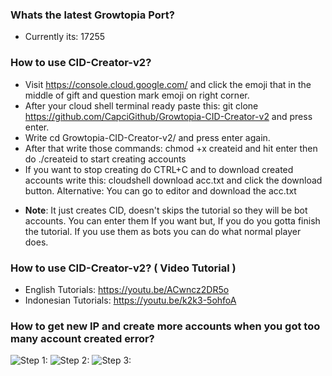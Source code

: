 ### Whats the latest Growtopia Port?

* Currently its: 17255

### How to use CID-Creator-v2?

* Visit https://console.cloud.google.com/ and click the emoji that in the middle of gift and question mark emoji on right corner.
* After your cloud shell terminal ready paste this: 
git clone https://github.com/CapciGithub/Growtopia-CID-Creator-v2 and press enter.
* Write cd Growtopia-CID-Creator-v2/ and press enter again.
* After that write those commands: chmod +x createid and hit enter then do ./createid to start creating accounts
* If you want to stop creating do CTRL+C and to download created accounts write this: cloudshell download acc.txt and click the download button. 
Alternative: You can go to editor and download the acc.txt
- **Note**: It just creates CID, doesn't skips the tutorial so they will be bot accounts. You can enter them If you want but, If you do you gotta finish the tutorial. If you use them as bots you can do what normal player does.

### How to use CID-Creator-v2? ( Video Tutorial )

* English Tutorials: https://youtu.be/ACwncz2DR5o
* Indonesian Tutorials: https://youtu.be/k2k3-5ohfoA

### How to get new IP and create more accounts when you got too many account created error?

![Step 1:](https://i.gyazo.com/73aa287321bc3dc5cbe9c99a2bc48da2.png)
![Step 2:](https://i.gyazo.com/73e111f8f42f44a6e6bc725ffa7cafcd.png)
![Step 3:](https://i.gyazo.com/8f3c56081b3acc4d8f8e58c1e57f91a2.png)
